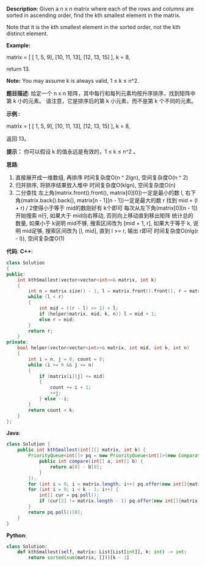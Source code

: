 __Description__:
Given a n x n matrix where each of the rows and columns are sorted in ascending order, find the kth smallest element in the matrix.

Note that it is the kth smallest element in the sorted order, not the kth distinct element.

__Example:__

matrix = [
   [ 1,  5,  9],
   [10, 11, 13],
   [12, 13, 15]
],
k = 8,

return 13.

__Note:__
You may assume k is always valid, 1 ≤ k ≤ n^2.

__题目描述__:
给定一个 n x n 矩阵，其中每行和每列元素均按升序排序，找到矩阵中第 k 小的元素。
请注意，它是排序后的第 k 小元素，而不是第 k 个不同的元素。

__示例 :__

matrix = [
   [ 1,  5,  9],
   [10, 11, 13],
   [12, 13, 15]
],
k = 8,

返回 13。

__提示：__
你可以假设 k 的值永远是有效的，1 ≤ k ≤ n^2 。

__思路__:
1. 直接展开成一维数组, 再排序
时间复杂度O(n ^ 2lgn), 空间复杂度O(n ^ 2)
2. 归并排序, 将排序结果放入堆中
时间复杂度O(klgn), 空间复杂度O(n)
3. 二分查找
左上角(matrix.front().front(), matrix[0][0])一定是最小的数 l, 右下角(matrix.back().back(), matrix[n - 1][n - 1])一定是最大的数 r
找到 mid = (l + r) / 2使得小于等于 mid的数刚好有 k个即可
每次从左下角(matrix[0][n - 1])开始搜索 n行, 如果大于 mid向右移动, 否则向上移动直到移出矩阵
统计总的数量, 如果小于 k说明 mid不够, 搜索区间改为 [mid + 1, r], 如果大于等于 k, 说明 mid足够, 搜索区间改为 [l, mid], 直到 l >= r, 输出 r即可
时间复杂度O(nlg(r - l)), 空间复杂度O(1)

__代码__:
__C++__:
```C++
class Solution 
{
public:
    int kthSmallest(vector<vector<int>>& matrix, int k) 
    {
        int n = matrix.size() - 1, l = matrix.front().front(), r = matrix.back().back();
        while (l < r)
        {
            int mid = ((r - l) >> 1) + l;
            if (helper(matrix, mid, k, n)) l = mid + 1;
            else r = mid;
        }
        return r;
    }
private:
    bool helper(vector<vector<int>>& matrix, int mid, int k, int n) 
    {
        int i = n, j = 0, count = 0;
        while (i >= 0 && j <= n) 
        {
            if (matrix[i][j] <= mid) 
            {
                count += i + 1;
                ++j;
            } else --i;
        }
        return count < k;
    }
};
```

__Java__:
```Java
class Solution {
    public int kthSmallest(int[][] matrix, int k) {
        PriorityQueue<int[]> pq = new PriorityQueue<int[]>(new Comparator<int[]>() {
            public int compare(int[] a, int[] b) {
                return a[0] - b[0];
            }
        });
        for (int i = 0; i < matrix.length; i++) pq.offer(new int[]{matrix[i][0], i, 0});
        for (int i = 0; i < k - 1; i++) {
            int[] cur = pq.poll();
            if (cur[2] != matrix.length - 1) pq.offer(new int[]{matrix[cur[1]][cur[2] + 1], cur[1], cur[2] + 1});
        }
        return pq.poll()[0];
    }
}
```

__Python__:
```Python
class Solution:
    def kthSmallest(self, matrix: List[List[int]], k: int) -> int:
        return sorted(sum(matrix, []))[k - 1]
```
